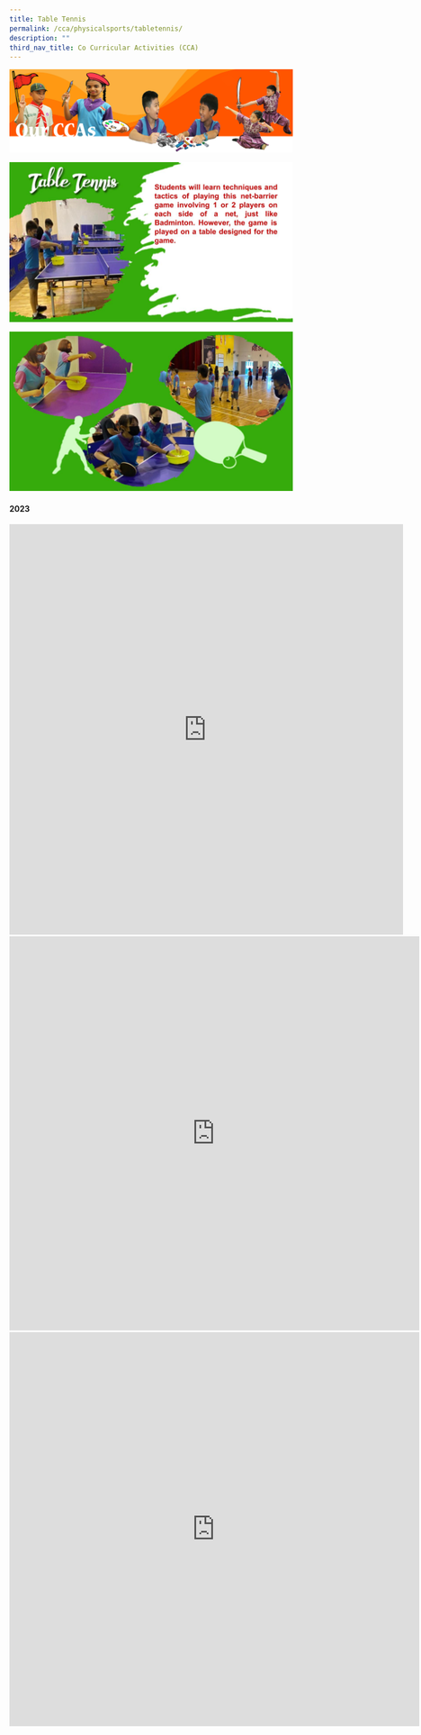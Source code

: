 ```yaml
---
title: Table Tennis
permalink: /cca/physicalsports/tabletennis/
description: ""
third_nav_title: Co Curricular Activities (CCA)
---
```

![](/images/CCAbanner.png)

![](/images/CCA2022/CCA-TableTennispptx1.jpg)

![](/images/CCA2022/CCA-TableTennispptx-2.jpg)

#### 2023

<iframe allowfullscreen="true" height="729" width="700" frameborder="0" src="https://docs.google.com/presentation/d/e/2PACX-1vQ7erRPKbniiMikSholz2vaLs9Et6iRpC48XI4UkN7oaOP6KKxAmSZYXwLQ4Cv-UD6rpeUyBEZxUX1j/embed?start=false&amp;loop=false&amp;delayms=3000"></iframe>

<iframe title="table tennis reflection" allowfullscreen="" allow="autoplay; fullscreen; picture-in-picture" frameborder="0" height="700" width="729" src="https://player.vimeo.com/video/847825628?title=0&amp;byline=0&amp;portrait=0&amp;speed=0&amp;badge=0&amp;autopause=0&amp;player_id=0&amp;app_id=58479"></iframe>

<iframe title="2023 CCA Table Tennis-Student reflection-Giselle(P3)" allowfullscreen="" allow="autoplay; fullscreen; picture-in-picture" frameborder="0" height="700" width="729" src="https://player.vimeo.com/video/847825171?badge=0&amp;autopause=0&amp;player_id=0&amp;app_id=58479"></iframe>